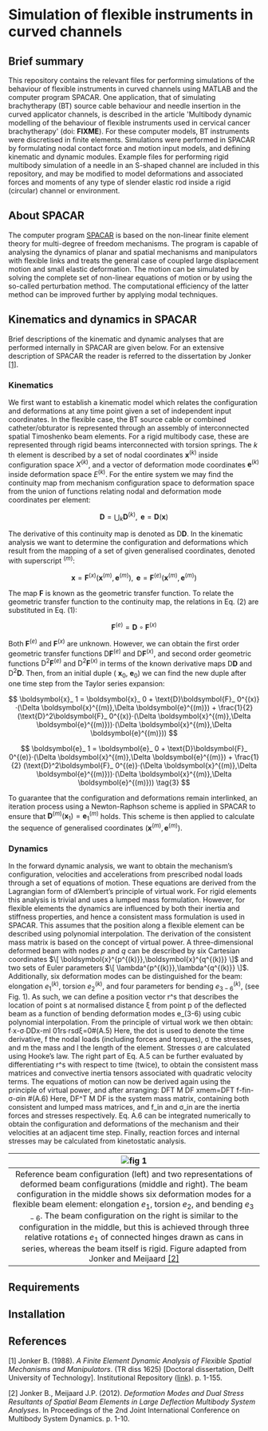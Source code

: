 # Simulation of flexible instruments in curved channels
## Brief summary
This repository contains the relevant files for performing simulations of the behaviour of flexible instruments in curved channels using MATLAB and the computer program SPACAR. One application, that of simulating brachytherapy (BT) source cable behaviour and needle insertion in the curved applicator channels, is described in the article 'Multibody dynamic modelling of the behaviour of flexible instruments used in cervical cancer brachytherapy' (doi: **FIXME**). For these computer models, BT instruments were discretised in finite elements. Simulations were performed in SPACAR by formulating nodal contact force and motion input models, and defining kinematic and dynamic modules. Example files for performing rigid multibody simulation of a needle in an S-shaped channel are included in this repository, and may be modified to model deformations and associated forces and moments of any type of slender elastic rod inside a rigid (circular) channel or environment.

## About SPACAR
The computer program [SPACAR](https://www.spacar.nl/) is based on the non-linear finite element theory for multi-degree of freedom mechanisms. The program is capable of analysing the dynamics of planar and spatial mechanisms and manipulators with flexible links and treats the general case of coupled large displacement motion and small elastic deformation. The motion can be simulated by solving the complete set of non-linear equations of motion or by using the so-called perturbation method. The computational efficiency of the latter method can be improved further by applying modal techniques.

## Kinematics and dynamics in SPACAR
Brief descriptions of the kinematic and dynamic analyses that are performed internally in SPACAR are given below. For an extensive description of SPACAR the reader is referred to the dissertation by Jonker [[1]](#references).

### Kinematics
We first want to establish a kinematic model which relates the configuration and deformations at any time point given a set of independent input coordinates. In the flexible case, the BT source cable or combined catheter/obturator is represented through an assembly of interconnected spatial Timoshenko beam elements. For a rigid multibody case, these are represented through rigid beams interconnected with torsion springs. The $k$ th element is described by a set of nodal coordinates $\boldsymbol{x}^{(k)}$ inside configuration space $X^{(k)}$, and a vector of deformation mode coordinates $\boldsymbol{e}^{(k)}$ inside deformation space $E^{(k)}$. For the entire system we may find the continuity map from mechanism configuration space to deformation space from the union of functions relating nodal and deformation mode coordinates per element:

$$
\boldsymbol{D} = \bigcup_{k} \boldsymbol{D}^{(k)}, \text{  } \boldsymbol{e} = \boldsymbol{D}(\boldsymbol{x}) \tag{1}
$$

The derivative of this continuity map is denoted as $\text{D}\boldsymbol{D}$. In the kinematic analysis we want to determine the configuration and deformations which result from the mapping of a set of given generalised coordinates, denoted with superscript $^{(m)}$:

$$
\boldsymbol{x}=\boldsymbol{F}^{(x)}(\boldsymbol{x}^{(m)},\boldsymbol{e}^{(m)}), \text{  } \boldsymbol{e}=\boldsymbol{F}^{(e)}(\boldsymbol{x}^{(m)},\boldsymbol{e}^{(m)}) \tag{2}
$$

The map $\boldsymbol{F}$ is known as the geometric transfer function. To relate the geometric transfer function to the continuity map, the relations in Eq. (2) are substituted in Eq. (1):

$$
\boldsymbol{F}^{(e)} = \boldsymbol{D} \circ \boldsymbol{F}^{(x)} \tag{3}
$$

Both $\boldsymbol{F}^{(e)}$ and $\boldsymbol{F}^{(x)}$ are unknown. However, we can obtain the first order geometric transfer functions $\text{D}\boldsymbol{F}^{(e)}$ and $\text{D}\boldsymbol{F}^{(x)}$, and second order geometric functions $\text{D}^2\boldsymbol{F}^{(e)}$ and $\text{D}^2\boldsymbol{F}^{(x)}$ in terms of the known derivative maps $\text{D}\boldsymbol{D}$ and $\text{D}^2\boldsymbol{D}$. Then, from an initial duple ( $\boldsymbol{x}_ {0}$, $\boldsymbol{e}_ {0}$) we can find the new duple after one time step from the Taylor series expansion:

$$
\boldsymbol{x}_ 1 = \boldsymbol{x}_ 0 + \text{D}\boldsymbol{F}_ 0^{(x)}⋅(\Delta \boldsymbol{x}^{(m)},\Delta \boldsymbol{e}^{(m)}) + \frac{1}{2} (\text{D}^2\boldsymbol{F}_ 0^{(x)}⋅(\Delta \boldsymbol{x}^{(m)},\Delta \boldsymbol{e}^{(m)}))⋅(\Delta \boldsymbol{x}^{(m)},\Delta \boldsymbol{e}^{(m)}))
$$

$$
\boldsymbol{e}_ 1 = \boldsymbol{e}_ 0 + \text{D}\boldsymbol{F}_ 0^{(e)}⋅(\Delta \boldsymbol{x}^{(m)},\Delta \boldsymbol{e}^{(m)}) + \frac{1}{2}  (\text{D}^2\boldsymbol{F}_ 0^{(e)}⋅(\Delta \boldsymbol{x}^{(m)},\Delta \boldsymbol{e}^{(m)}))⋅(\Delta \boldsymbol{x}^{(m)},\Delta \boldsymbol{e}^{(m)})) \tag{3}
$$

To guarantee that the configuration and deformations remain interlinked, an iteration process using a Newton-Raphson scheme is applied in SPACAR to ensure that $\boldsymbol{D}^{(m)} (\boldsymbol{x}_ 1)=\boldsymbol{e}_ 1^{(m)}$ holds. This scheme is then applied to calculate the sequence of generalised coordinates $(\boldsymbol{x}^{(m)},\boldsymbol{e}^{(m)})$.

### Dynamics
In the forward dynamic analysis, we want to obtain the mechanism’s configuration, velocities and accelerations from prescribed nodal loads through a set of equations of motion. These equations are derived from the Lagrangian form of d’Alembert’s principle of virtual work. For rigid elements this analysis is trivial and uses a lumped mass formulation. However, for flexible elements the dynamics are influenced by both their inertia and stiffness properties, and hence a consistent mass formulation is used in SPACAR. This assumes that the position along a flexible element can be described using polynomial interpolation. The derivation of the consistent mass matrix is based on the concept of virtual power. A three-dimensional deformed beam with nodes $p$ and $q$ can be described by six Cartesian coordinates $\[ \boldsymbol{x}^{p^{(k)}},\boldsymbol{x}^{q^{(k)}} \]$ and two sets of Euler parameters $\[ \lambda^{p^{(k)}},\lambda^{q^{(k)}} \]$. Additionally, six deformation modes can be distinguished for the beam: elongation $e_ 1^{(k)}$, torsion $e_ 2^{(k)}$, and four parameters for bending $e_ {3-6}^{(k)}$, (see Fig. 1). As such, we can define a position vector r^s that describes the location of point s at normalised distance ξ from point p of the deflected beam as a function of bending deformation modes e_(3-6) using cubic polynomial interpolation. From the principle of virtual work we then obtain:
f∙x-σ∙DDx-ml 01rs∙rsdξ=0#(A.5)
Here, the dot is used to denote the time derivative, f the nodal loads (including forces and torques), σ the stresses, and m the mass and l the length of the element. Stresses σ are calculated using Hooke’s law. The right part of Eq. A.5 can be further evaluated by differentiating r^s with respect to time (twice), to obtain the consistent mass matrices and convective inertia tensors associated with quadratic velocity terms. The equations of motion can now be derived again using the principle of virtual power, and after arranging:
DFT M DF xmem=DFT f-fin-σ-σin #(A.6)
Here, DF^T  M DF is the system mass matrix, containing both consistent and lumped mass matrices, and f_in and σ_in are the inertia forces and stresses respectively. Eq. A.6 can be integrated numerically to obtain the configuration and deformations of the mechanism and their velocities at an adjacent time step. Finally, reaction forces and internal stresses may be calculated from kinetostatic analysis.

| ![fig 1](https://static.semrush.com/blog/uploads/media/1a/34/1a34af151971419a8b8535603ab5b516/Google-image-upload-reverse.png)|
|:--:| 
| Reference beam configuration (left) and two representations of deformed beam configurations (middle and right). The beam configuration in the middle shows six deformation modes for a flexible beam element: elongation $e_ {1}$, torsion $e_ {2}$, and bending $e_ {3-6}$. The beam configuration on the right is similar to the configuration in the middle, but this is achieved through three relative rotations $e_ {1}$ of connected hinges drawn as cans in series, whereas the beam itself is rigid. Figure adapted from Jonker and Meijaard [[2]](#references)|

## Requirements

## Installation

## References
[1] Jonker B. (1988). _A Finite Element Dynamic Analysis of Flexible Spatial Mechanisms and Manipulators_. (TR diss 1625) [Doctoral dissertation, Delft University of Technology]. Institutional Repository ([link](https://repository.tudelft.nl/islandora/object/uuid:3f9f742f-1692-4cb8-8dd7-95c2d6024fd0?collection=research/)). p. 1-155.

[2] Jonker B., Meijaard J.P. (2012). _Deformation Modes and Dual Stress Resultants of Spatial Beam Elements in Large Deflection Multibody System Analyses_.  In Proceedings of the 2nd Joint International Conference on Multibody System Dynamics. p. 1-10.
